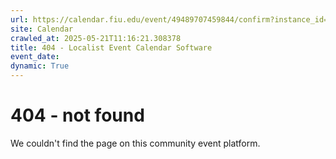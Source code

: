 ```yaml
---
url: https://calendar.fiu.edu/event/49489707459844/confirm?instance_id=49489707470090&return=https%3A%2F%2Fcalendar.fiu.edu%2Fmiami_beach_urban_studios_364
site: Calendar
crawled_at: 2025-05-21T11:16:21.308378
title: 404 - Localist Event Calendar Software
event_date: 
dynamic: True
---
```


# 404 - not found
We couldn't find the page on this community event platform.
